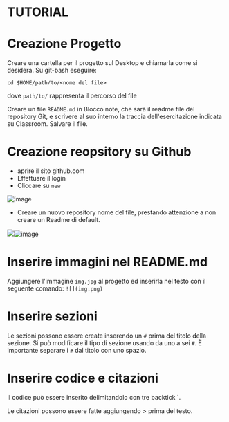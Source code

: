 # TUTORIAL

# Creazione Progetto
Creare una cartella per il progetto sul Desktop e chiamarla come si desidera. Su git-bash eseguire:
```
cd $HOME/path/to/<nome del file>
```
dove ``` path/to/ ``` rappresenta il percorso del file

Creare un file ``` README.md ``` in Blocco note, che sarà il readme file del repository Git, e scrivere al suo interno la traccia dell'esercitazione indicata su Classroom. Salvare il file.

# Creazione reopsitory su Github
* aprire il sito github.com
* Effettuare il login
* Cliccare su ``` new ```

![image](https://github.com/Bussinell/esercitazione16maggio/assets/131137596/28e505da-9adc-47a1-9a0e-a9212c9d3dc1)
* Creare un nuovo repository nome del file, prestando attenzione a non creare un Readme di default.

![](createNewRepository.png)![image](https://github.com/Bussinell/esercitazione16maggio/assets/131137596/64702f6b-275a-45a2-a3d5-65bfedf9ffeb)

# Inserire immagini nel README.md
Aggiungere l'immagine ``` img.jpg ``` al progetto ed inserirla nel testo con il seguente comando: ``` ![](img.png) ```
# Inserire sezioni
Le sezioni possono essere create inserendo un ``` # ``` prima del titolo della sezione. Si può modificare il tipo di sezione usando da uno a sei ``` # ```. È importante separare i ``` # ``` dal titolo con uno spazio.
# Inserire codice e citazioni
Il codice può essere inserito delimitandolo con tre backtick `.

Le citazioni possono essere fatte aggiungendo > prima del testo.
